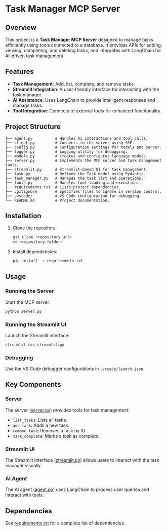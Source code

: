 # Task Manager MCP Server

## Overview

This project is a **Task Manager MCP Server** designed to manage tasks efficiently using tools connected to a database. It provides APIs for adding, viewing, completing, and deleting tasks, and integrates with LangChain for AI-driven task management.

## Features

- **Task Management**: Add, list, complete, and remove tasks.
- **Streamlit Integration**: A user-friendly interface for interacting with the task manager.
- **AI Assistance**: Uses LangChain to provide intelligent responses and manage tasks.
- **Tool Integration**: Connects to external tools for enhanced functionality.

## Project Structure

```
├── agent.py          # Handles AI interactions and tool calls.
├── client.py         # Connects to the server using SSE.
├── config.py         # Configuration settings for models and server.
├── logger.py         # Logging utility for debugging.
├── models.py         # Creates and configures language models.
├── server.py         # Implements the MCP server and task management tools.
├── streamlit.py      # Streamlit-based UI for task management.
├── task.py           # Defines the Task model using Pydantic.
├── task_manager.py   # Manages the task list and operations.
├── tools.py          # Handles tool loading and execution.
├── requirements.txt  # Lists project dependencies.
├── .gitignore        # Specifies files to ignore in version control.
├── .vscode/          # VS Code configuration for debugging.
└── README.md         # Project documentation.
```

## Installation

1. Clone the repository:
   ```sh
   git clone <repository-url>
   cd <repository-folder>
   ```
2. Install dependencies:
   ```sh
   pip install -r requirements.txt
   ```

## Usage

### Running the Server

Start the MCP server:

```sh
python server.py
```

### Running the Streamlit UI

Launch the Streamlit interface:

```sh
streamlit run streamlit.py
```

### Debugging

Use the VS Code debugger configurations in `.vscode/launch.json`.

## Key Components

### Server

The server ([server.py](server.py)) provides tools for task management:

- `list_tasks`: Lists all tasks.
- `add_task`: Adds a new task.
- `remove_task`: Removes a task by ID.
- `mark_complete`: Marks a task as complete.

### Streamlit UI

The Streamlit interface ([streamlit.py](streamlit.py)) allows users to interact with the task manager visually.

### AI Agent

The AI agent ([agent.py](agent.py)) uses LangChain to process user queries and interact with tools.

## Dependencies

See [requirements.txt](requirements.txt) for a complete list of dependencies.
